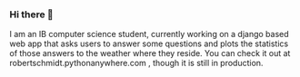 ### Hi there 👋
I am an IB computer science student, currently working on a django based web app that asks users to answer some questions and plots the statistics of those answers to the weather where they reside.
You can check it out at robertschmidt.pythonanywhere.com , though it is still in production.

<!-- 
**Robert4S/Robert4S** is a ✨ _special_ ✨ repository because its `README.md` (this file) appears on your GitHub profile.

Here are some ideas to get you started:

- 🔭 I’m currently working on ...
- 🌱 I’m currently learning ...
- 👯 I’m looking to collaborate on ...
- 🤔 I’m looking for help with ...
- 💬 Ask me about ...
- 📫 How to reach me: ...
- 😄 Pronouns: ...
- ⚡ Fun fact: ...
-->
